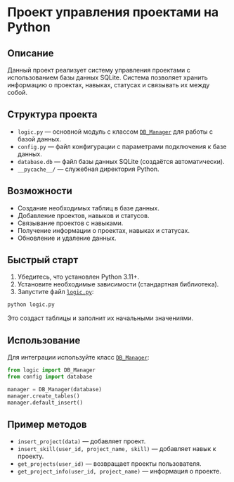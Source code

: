 # Проект управления проектами на Python

## Описание

Данный проект реализует систему управления проектами с использованием базы данных SQLite. Система позволяет хранить информацию о проектах, навыках, статусах и связывать их между собой.

## Структура проекта

- `logic.py` — основной модуль с классом [`DB_Manager`](c:/M3L2/logic.py) для работы с базой данных.
- `config.py` — файл конфигурации с параметрами подключения к базе данных.
- `database.db` — файл базы данных SQLite (создаётся автоматически).
- `__pycache__/` — служебная директория Python.

## Возможности

- Создание необходимых таблиц в базе данных.
- Добавление проектов, навыков и статусов.
- Связывание проектов с навыками.
- Получение информации о проектах, навыках и статусах.
- Обновление и удаление данных.

## Быстрый старт

1. Убедитесь, что установлен Python 3.11+.
2. Установите необходимые зависимости (стандартная библиотека).
3. Запустите файл [`logic.py`](c:/M3L2/logic.py):

```sh
python logic.py
```

Это создаст таблицы и заполнит их начальными значениями.

## Использование

Для интеграции используйте класс [`DB_Manager`](c:/M3L2/logic.py):

```python
from logic import DB_Manager
from config import database

manager = DB_Manager(database)
manager.create_tables()
manager.default_insert()
```

## Пример методов

- `insert_project(data)` — добавляет проект.
- `insert_skill(user_id, project_name, skill)` — добавляет навык к проекту.
- `get_projects(user_id)` — возвращает проекты пользователя.
- `get_project_info(user_id, project_name)` — информация о проекте.
